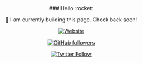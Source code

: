 <center>
  ### Hello :rocket:

  :construction: I am currently building this page. Check back soon!

  [![Website](https://img.shields.io/badge/-Check%20out%20my%20website-00BCD4)](https://jmoore.dev/)

  [![GitHub followers](https://img.shields.io/github/followers/tycrek?style=social)](https://github.com/tycrek)

  [![Twitter Follow](https://img.shields.io/twitter/follow/tycrek?style=social)](https://twitter.com/tycrek)

</center>
<!--
**tycrek/tycrek** is a ✨ _special_ ✨ repository because its `README.md` (this file) appears on your GitHub profile.

Here are some ideas to get you started:

- 🔭 I’m currently working on ...
- 🌱 I’m currently learning ...
- 👯 I’m looking to collaborate on ...
- 🤔 I’m looking for help with ...
- 💬 Ask me about ...
- 📫 How to reach me: ...
- 😄 Pronouns: ...
- ⚡ Fun fact: ...
-->
